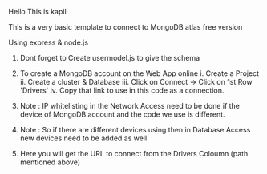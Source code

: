 Hello This is kapil

This is a very basic template to connect to MongoDB atlas free version

Using express & node.js

1. Dont forget to Create usermodel.js to give the schema
2. To create a MongoDB account on the Web App online
    i. Create a Project
    ii. Create a cluster & Database
    iii. Click on Connect -> Click on 1st Row 'Drivers' 
    iv. Copy that link to use in this code as a connection.

3. Note : IP whitelisting in the Network Access need to be done if the device of MongoDB account and the code we use is different.
4. Note : So if there are different devices using then in Database Access new devices need to be added as well.

5. Here you will get the URL to connect from the Drivers Coloumn (path mentioned above)
